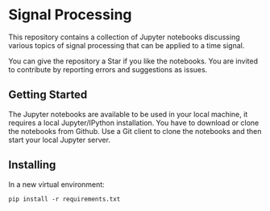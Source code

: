 # Signal Processing

This repository contains a collection of Jupyter notebooks discussing various topics of signal processing that can be applied to a time signal. 

You can give the repository a Star if you like the notebooks. You are invited to contribute by reporting errors and suggestions as issues. 

## Getting Started

The Jupyter notebooks are available to be used in your local machine, it requires a local Jupyter/IPython installation. You have to download or clone the notebooks from Github. Use a Git client to clone the notebooks and then start your local Jupyter server. 


## Installing

In a new virtual environment:

```
pip install -r requirements.txt
```
